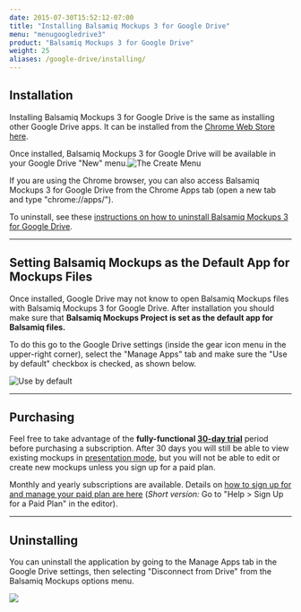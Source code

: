 ```yaml
---
date: 2015-07-30T15:52:12-07:00
title: "Installing Balsamiq Mockups 3 for Google Drive"
menu: "menugoogledrive3"
product: "Balsamiq Mockups 3 for Google Drive"
weight: 25
aliases: /google-drive/installing/
---
```


## Installation

Installing Balsamiq Mockups 3 for Google Drive is the same as installing other Google Drive apps. It can be installed from the [Chrome Web Store here](https://chrome.google.com/webstore/detail/iedapplgopkgngalkbailjoikghljkki/).

Once installed, Balsamiq Mockups 3 for Google Drive will be available in your Google Drive "New" menu.![The Create Menu](//media.balsamiq.com/img/support/docs/gdrive/userguide/createmenu.png)

If you are using the Chrome browser, you can also access Balsamiq Mockups 3 for Google Drive from the Chrome Apps tab (open a new tab and type "chrome://apps/").

To uninstall, see these [instructions on how to uninstall Balsamiq Mockups 3 for Google Drive](#uninstalling).

* * *

## Setting Balsamiq Mockups as the Default App for Mockups Files

Once installed, Google Drive may not know to open Balsamiq Mockups files with Balsamiq Mockups 3 for Google Drive. After installation you should make sure that **Balsamiq Mockups Project is set as the default app for Balsamiq files.**

To do this go to the Google Drive settings (inside the gear icon menu in the upper-right corner), select the "Manage Apps" tab and make sure the "Use by default" checkbox is checked, as shown below.

![Use by default](//media.balsamiq.com/img/support/docs/gdrive/userguide/usebydefault.png)

* * *

## Purchasing

Feel free to take advantage of the **fully-functional [30-day trial](https://support.balsamiq.com/sales/evaluate/)** period before purchasing a subscription. After 30 days you will still be able to view existing mockups in [presentation mode](../fullscreen/), but you will not be able to edit or create new mockups unless you sign up for a paid plan.

Monthly and yearly subscriptions are available. Details on [how to sign up for and manage your paid plan are here](https://support.balsamiq.com/sales/gdrivesubscription/) (_Short version:_ Go to "Help > Sign Up for a Paid Plan" in the editor).

* * *

## Uninstalling

You can uninstall the application by going to the Manage Apps tab in the Google Drive settings, then selecting "Disconnect from Drive" from the Balsamiq Mockups options menu.

![](//media.balsamiq.com/img/support/docs/gdrive/userguide/disconnect.png)​
